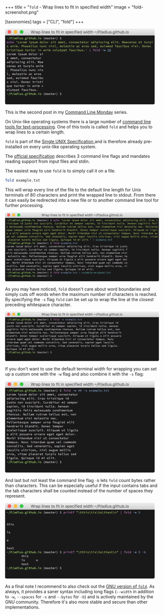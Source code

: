 +++
title = "<code>fold</code> - Wrap lines to fit in specified width"
image = "fold-screenshot.png"

[taxonomies]
tags = ["CLI", "fold"]
+++

![Screenshot of command line execution of `fold`](fold-screenshot.png)

This is the second post in my
[Command Line Monday](/command-line-monday) series.

On Unix-like operating systems there is a large number of
[command line tools for text-processing](
   https://en.wikipedia.org/wiki/List_of_Unix_commands).
One of this tools is called `fold` and helps you to wrap
lines to a certain length.

`fold` is part of the
[Single UNIX Specification
](https://en.wikipedia.org/wiki/Single_UNIX_Specification)
and is therefore already pre-installed on every
unix-like operating system.

The [official specification](
   http://pubs.opengroup.org/onlinepubs/9699919799/utilities/fold.html)
describes 3 command line flags and mandates reading support
from input files and stdin.

The easiest way to use `fold` is to simply call it on a file.

```bash
fold example.txt
```

This will wrap every line of the file
to the default line length for Unix terminals of 80 characters
and print the wrapped line to stdout.
From there it can easily be redirected into a new file or
to another command line tool for further processing.

![Screenshot of command line output of `fold example.txt`](
   fold-file-screenshot.png)

As you may have noticed, `fold` doesn't care about word boundaries and simply
cuts off words when the maximum number of characters is reached.
By specifying the `-s` flag `fold` can be set up to wrap the line
at the closest preceding whitespace character.

![Screenshot of command line output of `fold -s example.txt`](
   fold-file-spaces-screenshot.png)

If you don't want to use the default terminal width for wrapping
you can set up a custom one with the `-w` flag and
also combine it with the `-s` flag:

![Screenshot of command line output of `fold -w 40 -s example.txt`](
   fold-file-40-spaces-screenshot.png)

And last but not least the command line flag `-b` lets `fold` count
bytes rather than characters.
This can be especially useful if the input contains tabs
and the tab characters shall be counted instead of the number of spaces they
represent.

![Screenshot of command line output of `fold` with `-b` flag](
   fold-file-bytes-screenshot.png)


As a final note I recommend to also check out the
[GNU version of `fold`](
  https://www.gnu.org/software/coreutils/manual/coreutils.html#fold-invocation).
As always, it provides a saner syntax including long flags
(`--width` in addition to `-w`, `--spaces` for `-s` and `--bytes` for `-b`)
and is actively maintained by the GNU community.
Therefore it's also more stable and secure than other implementations.
